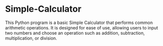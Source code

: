 # Simple-Calculator
This Python program is a basic Simple Calculator that performs common arithmetic operations. It is designed for ease of use, allowing users to input two numbers and choose an operation such as addition, subtraction, multiplication, or division.
